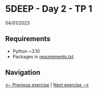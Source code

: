# 5DEEP - Day 2 - TP 1
04/01/2023

## Requirements
- Python ~3.10
- Packages in [requirements.txt](https://github.com/EmpireDemocratiqueDuPoulpe/Cours-IA/blob/main/5DEEP/Day2-TP1/requirements.txt)

## Navigation
[<-- Previous exercise](https://github.com/EmpireDemocratiqueDuPoulpe/Cours-IA/tree/main/5DEEP/Day1-TP1) | [Next exercise -->](https://github.com/EmpireDemocratiqueDuPoulpe/Cours-IA/tree/main/5DEEP/Day4-TP1)
